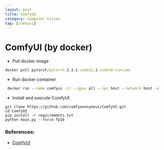 ```yaml
---
layout: post
title: ComfyUI
category: Computer Vision
tag: [comfyui]
---
```


# ComfyUI (by docker)

- Pull docker image 

```cmd
docker pull pytorch/pytorch:2.3.1-cuda12.1-cudnn8-runtime
```

- Run docker container
```cmd
 docker run --name comfyui -it --gpus all --ipc host --network host -e CLI_ARGS=""  -v /mnt/HDD:/HDD pytorch/pytorch:2.3.1-cuda12.1-cudnn8-runtime bash
```

- Install and execute ComfyUI
```
git clone https://github.com/comfyanonymous/ComfyUI.git
cd ComfyUI
pip install -r requirements.txt
python main.py --force-fp16
```

### References:
- [ComfyUI](https://github.com/comfyanonymous/ComfyUI)